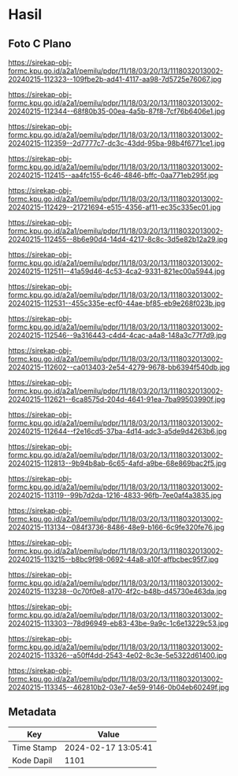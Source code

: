 # Hasil

## Foto C Plano

https://sirekap-obj-formc.kpu.go.id/a2a1/pemilu/pdpr/11/18/03/20/13/1118032013002-20240215-112323--109fbe2b-ad41-4117-aa98-7d5725e76067.jpg

https://sirekap-obj-formc.kpu.go.id/a2a1/pemilu/pdpr/11/18/03/20/13/1118032013002-20240215-112344--68f80b35-00ea-4a5b-87f8-7cf76b6406e1.jpg

https://sirekap-obj-formc.kpu.go.id/a2a1/pemilu/pdpr/11/18/03/20/13/1118032013002-20240215-112359--2d7777c7-dc3c-43dd-95ba-98b4f6771ce1.jpg

https://sirekap-obj-formc.kpu.go.id/a2a1/pemilu/pdpr/11/18/03/20/13/1118032013002-20240215-112415--aa4fc155-6c46-4846-bffc-0aa771eb295f.jpg

https://sirekap-obj-formc.kpu.go.id/a2a1/pemilu/pdpr/11/18/03/20/13/1118032013002-20240215-112429--21721694-e515-4356-af11-ec35c335ec01.jpg

https://sirekap-obj-formc.kpu.go.id/a2a1/pemilu/pdpr/11/18/03/20/13/1118032013002-20240215-112455--8b6e90d4-14d4-4217-8c8c-3d5e82b12a29.jpg

https://sirekap-obj-formc.kpu.go.id/a2a1/pemilu/pdpr/11/18/03/20/13/1118032013002-20240215-112511--41a59d46-4c53-4ca2-9331-821ec00a5944.jpg

https://sirekap-obj-formc.kpu.go.id/a2a1/pemilu/pdpr/11/18/03/20/13/1118032013002-20240215-112531--455c335e-ecf0-44ae-bf85-eb9e268f023b.jpg

https://sirekap-obj-formc.kpu.go.id/a2a1/pemilu/pdpr/11/18/03/20/13/1118032013002-20240215-112546--9a316443-c4d4-4cac-a4a8-148a3c77f7d9.jpg

https://sirekap-obj-formc.kpu.go.id/a2a1/pemilu/pdpr/11/18/03/20/13/1118032013002-20240215-112602--ca013403-2e54-4279-9678-bb6394f540db.jpg

https://sirekap-obj-formc.kpu.go.id/a2a1/pemilu/pdpr/11/18/03/20/13/1118032013002-20240215-112621--6ca8575d-204d-4641-91ea-7ba99503990f.jpg

https://sirekap-obj-formc.kpu.go.id/a2a1/pemilu/pdpr/11/18/03/20/13/1118032013002-20240215-112644--f2e16cd5-37ba-4d14-adc3-a5de9d4263b6.jpg

https://sirekap-obj-formc.kpu.go.id/a2a1/pemilu/pdpr/11/18/03/20/13/1118032013002-20240215-112813--9b94b8ab-6c65-4afd-a9be-68e869bac2f5.jpg

https://sirekap-obj-formc.kpu.go.id/a2a1/pemilu/pdpr/11/18/03/20/13/1118032013002-20240215-113119--99b7d2da-1216-4833-96fb-7ee0af4a3835.jpg

https://sirekap-obj-formc.kpu.go.id/a2a1/pemilu/pdpr/11/18/03/20/13/1118032013002-20240215-113134--084f3736-8486-48e9-b166-6c9fe320fe76.jpg

https://sirekap-obj-formc.kpu.go.id/a2a1/pemilu/pdpr/11/18/03/20/13/1118032013002-20240215-113215--b8bc9f98-0692-44a8-a10f-affbcbec95f7.jpg

https://sirekap-obj-formc.kpu.go.id/a2a1/pemilu/pdpr/11/18/03/20/13/1118032013002-20240215-113238--0c70f0e8-a170-4f2c-b48b-d45730e463da.jpg

https://sirekap-obj-formc.kpu.go.id/a2a1/pemilu/pdpr/11/18/03/20/13/1118032013002-20240215-113303--78d96949-eb83-43be-9a9c-1c6e13229c53.jpg

https://sirekap-obj-formc.kpu.go.id/a2a1/pemilu/pdpr/11/18/03/20/13/1118032013002-20240215-113326--a50ff4dd-2543-4e02-8c3e-5e5322d61400.jpg

https://sirekap-obj-formc.kpu.go.id/a2a1/pemilu/pdpr/11/18/03/20/13/1118032013002-20240215-113345--462810b2-03e7-4e59-9146-0b04eb60249f.jpg


## Metadata

| Key        | Value               |
| ---------- | ------------------- |
| Time Stamp | 2024-02-17 13:05:41 |
| Kode Dapil | 1101                |




